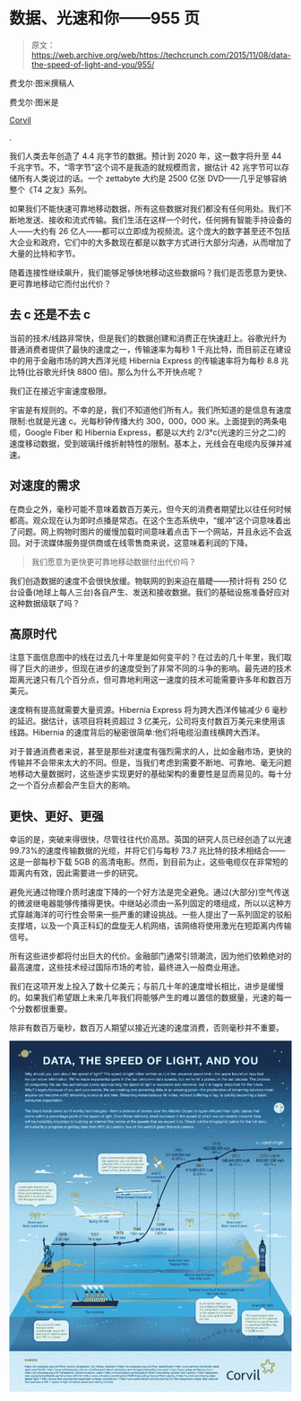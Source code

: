 # 数据、光速和你——955 页

> 原文：<https://web.archive.org/web/https://techcrunch.com/2015/11/08/data-the-speed-of-light-and-you/955/>

费戈尔·图米撰稿人

费戈尔·图米是

[Corvil](https://web.archive.org/web/20190528144222/http://www.corvil.com/)

.

我们人类去年创造了 4.4 兆字节的数据。预计到 2020 年，这一数字将升至 44 千兆字节。不，“零字节”这个词不是我造的就规模而言，据估计 42 兆字节可以存储所有人类说过的话。一个 zettabyte 大约是 2500 亿张 DVD——几乎足够容纳整个《T4 之友》系列。

如果我们不能快速可靠地移动数据，所有这些数据对我们都没有任何用处。我们不断地发送、接收和流式传输。我们生活在这样一个时代，任何拥有智能手持设备的人——大约有 26 亿人——都可以立即成为视频流。这个庞大的数字甚至还不包括大企业和政府，它们中的大多数现在都是以数字方式进行大部分沟通，从而增加了大量的比特和字节。

随着连接性继续飙升，我们能够足够快地移动这些数据吗？我们是否愿意为更快、更可靠地移动它而付出代价？

## 去 c 还是不去 c

当前的技术/线路非常快，但是我们的数据创建和消费正在快速赶上。谷歌光纤为普通消费者提供了最快的速度之一，传输速率为每秒 1 千兆比特，而目前正在建设中的用于金融市场的跨大西洋光缆 Hibernia Express 的传输速率将为每秒 8.8 兆比特(比谷歌光纤快 8800 倍)。那么为什么不开快点呢？

我们正在接近宇宙速度极限。

宇宙是有规则的。不幸的是，我们不知道他们所有人。我们所知道的是信息有速度限制:也就是光速 c。光每秒钟传播大约 300，000，000 米。上面提到的两条电缆，Google Fiber 和 Hibernia Express，都是以大约 2/3°c(光速的三分之二)的速度移动数据，受到玻璃纤维折射特性的限制。基本上，光线会在电缆内反弹并减速。

## 对速度的需求

在商业之外，毫秒可能不意味着数百万美元，但今天的消费者期望比以往任何时候都高。观众现在认为即时点播是常态。在这个生态系统中，“缓冲”这个词意味着出了问题。网上购物时图片的缓慢加载时间意味着点击下一个网站，并且永远不会返回。对于流媒体服务提供商或在线零售商来说，这意味着利润的下降。

> 我们愿意为更快更可靠地移动数据付出代价吗？

我们创造数据的速度不会很快放缓。物联网的到来迫在眉睫——预计将有 250 亿台设备(地球上每人三台)各自产生、发送和接收数据。我们的基础设施准备好应对这种数据级联了吗？

## 高原时代

注意下面信息图中的线在过去几十年里是如何变平的？在过去的几十年里，我们取得了巨大的进步，但现在进步的速度受到了非常不同的斗争的影响。最先进的技术距离光速只有几个百分点，但可靠地利用这一速度的技术可能需要许多年和数百万美元。

速度稍有提高就需要大量资源。Hibernia Express 将为跨大西洋传输减少 6 毫秒的延迟。据估计，该项目将耗资超过 3 亿美元，公司将支付数百万美元来使用该线路。Hibernia 的速度背后的秘密很简单:他们将电缆沿直线横跨大西洋。

对于普通消费者来说，甚至是那些对速度有强烈需求的人，比如金融市场，更快的传输并不会带来太大的不同。但是，当我们考虑到需要不断地、可靠地、毫无问题地移动大量数据时，这些逐步实现更好的基础架构的重要性是显而易见的。每十分之一个百分点都会产生巨大的影响。

## 更快、更好、更强

幸运的是，突破来得很快，尽管往往代价高昂。英国的研究人员已经创造了以光速 99.73%的速度传输数据的光缆，并将它们与每秒 73.7 兆比特的技术相结合——这是一部每秒下载 5GB 的高清电影。然而，到目前为止，这些电缆仅在非常短的距离内有效，因此需要进一步的研究。

避免光通过物理介质时速度下降的一个好方法是完全避免。通过(大部分)空气传送的微波继电器能够传播得更快。中继站必须由一系列固定的塔组成，所以以这种方式穿越海洋的可行性会带来一些严重的建设挑战。一些人提出了一系列固定的驳船支撑塔，以及一个真正科幻的盘旋无人机网络，该网络将使用激光在短距离内传输信号。

所有这些进步都将付出巨大的代价。金融部门通常引领潮流，因为他们依赖绝对的最高速度，这些技术经过国际市场的考验，最终进入一般商业用途。

我们在这项开发上投入了数十亿美元；与前几十年的速度增长相比，进步是缓慢的。如果我们希望跟上未来几年我们将能够产生的难以置信的数据量，光速的每一个分数都很重要。

除非有数百万毫秒，数百万人期望以接近光速的速度消费，否则毫秒并不重要。

![Print](img/b61b3c48e64883a6585655e1ace4d251.png)